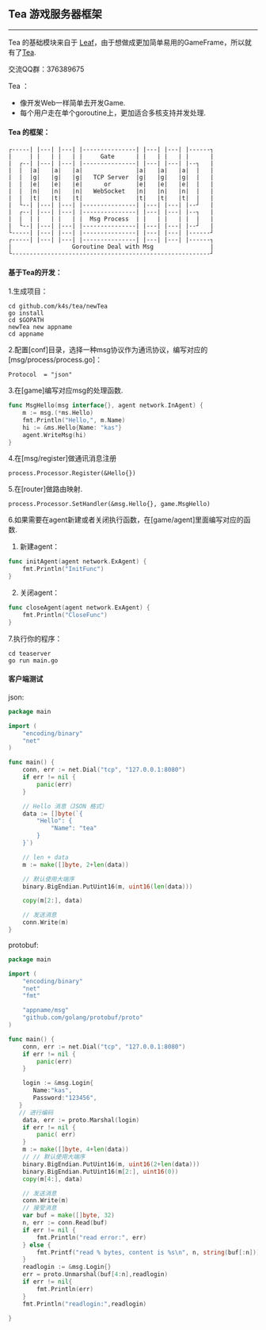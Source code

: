 ## Tea 游戏服务器框架
---
Tea 的基础模块来自于 [Leaf](https://github.com/name5566/leaf)，由于想做成更加简单易用的GameFrame，所以就有了[Tea](https://github.com/k4s/tea).

交流QQ群：376389675

Tea ：
* 像开发Web一样简单去开发Game.
* 每个用户走在单个goroutine上，更加适合多核支持并发处理.

#### Tea 的框架：

```
┌-----| |---| |---| |---------------| |---| |---| |------┐
|     | |   | |   | |     Gate      | |   | |   | |      |
|  ┌--| |---| |---| |---------------| |---| |---| |--┐   |
|  |  |a|   |a|   |a|               |a|   |a|   |a|  |   |
|  |  |g|   |g|   |g|   TCP Server  |g|   |g|   |g|  |   |
|  |  |e|   |e|   |e|      or       |e|   |e|   |e|  |   |
|  |  |n|   |n|   |n|   WebSocket   |n|   |n|   |n|  |   |
|  |  |t|   |t|   |t|               |t|   |t|   |t|  |   |
|  └--| |---| |---| |---------------| |---| |---| |--┘   |
|  ┌--| |---| |---| |---------------| |---| |---| |--┐   |
|  |  | |   | |   | |  Msg Process  | |   | |   | |  |   |
|  └--| |---| |---| |---------------| |---| |---| |--┘   |
└-----| |---| |---| |---------------| |---| |---| |------┘
┌-----| |---| |---| |---------------| |---| |---| |------┐
|                 Goroutine Deal with Msg                |
└--------------------------------------------------------┘
```

#### 基于Tea的开发：

1.生成项目：
```
cd github.com/k4s/tea/newTea
go install
cd $GOPATH
newTea new appname
cd appname
```
2.配置[conf]目录，选择一种msg协议作为通讯协议，编写对应的[msg/process/process.go]：
```
Protocol  = "json"
```

3.在[game]编写对应msg的处理函数.
```go 
func MsgHello(msg interface{}, agent network.InAgent) {
	m := msg.(*ms.Hello)
	fmt.Println("Hello,", m.Name)
	hi := &ms.Hello{Name: "kas"}
	agent.WriteMsg(hi)
}
```

4.在[msg/register]做通讯消息注册
```
process.Processor.Register(&Hello{})
```

5.在[router]做路由映射.
```
process.Processor.SetHandler(&msg.Hello{}, game.MsgHello)
```
6.如果需要在agent新建或者关闭执行函数，在[game/agent]里面编写对应的函数.

1) 新建agent：
```go
func initAgent(agent network.ExAgent) {
	fmt.Println("InitFunc")
}
```
2) 关闭agent：

```go
func closeAgent(agent network.ExAgent) {
	fmt.Println("CloseFunc")
}

```

7.执行你的程序：
```
cd teaserver
go run main.go
```

#### 客户端测试
json:
```go
package main

import (
    "encoding/binary"
    "net"
)

func main() {
    conn, err := net.Dial("tcp", "127.0.0.1:8080")
    if err != nil {
        panic(err)
    }

    // Hello 消息（JSON 格式）
    data := []byte(`{
        "Hello": {
            "Name": "tea"
        }
    }`)

    // len + data
    m := make([]byte, 2+len(data))

    // 默认使用大端序
    binary.BigEndian.PutUint16(m, uint16(len(data)))

    copy(m[2:], data)

    // 发送消息
    conn.Write(m)
}
```
protobuf:
```go
package main

import (
    "encoding/binary"
    "net"
    "fmt"

    "appname/msg"
    "github.com/golang/protobuf/proto"
)

func main() {
    conn, err := net.Dial("tcp", "127.0.0.1:8080")
    if err != nil {
        panic(err)
    }

    login := &msg.Login{
       Name:"kas",
       Password:"123456",
   }
   // 进行编码
    data, err := proto.Marshal(login)
    if err != nil {
        panic( err)
    }
    m := make([]byte, 4+len(data))
    // // 默认使用大端序
    binary.BigEndian.PutUint16(m, uint16(2+len(data)))
    binary.BigEndian.PutUint16(m[2:], uint16(0))
    copy(m[4:], data)

    // 发送消息
    conn.Write(m)
    // 接受消息
    var buf = make([]byte, 32)
    n, err := conn.Read(buf)
    if err != nil {
        fmt.Println("read error:", err)
    } else {
        fmt.Printf("read % bytes, content is %s\n", n, string(buf[:n]))
    }
    readlogin := &msg.Login{}
    err = proto.Unmarshal(buf[4:n],readlogin)
    if err != nil{
        fmt.Println(err)
    }
    fmt.Println("readlogin:",readlogin)

}
```